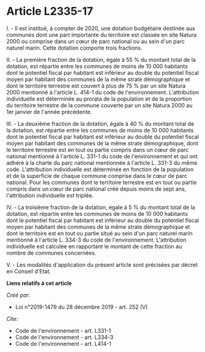 # Article L2335-17

I. - Il est institué, à compter de 2020, une dotation budgétaire destinée aux communes dont une part importante du territoire
est classée en site Natura 2000 ou comprise dans un cœur de parc national ou au sein d'un parc naturel marin. Cette dotation
comporte trois fractions.

II. - La première fraction de la dotation, égale à 55 % du montant total de la dotation, est répartie entre les communes de
moins de 10 000 habitants dont le potentiel fiscal par habitant est inférieur au double du potentiel fiscal moyen par
habitant des communes de la même strate démographique et dont le territoire terrestre est couvert à plus de 75 % par un site
Natura 2000 mentionné à l'article L. 414-1 du code de l'environnement. L'attribution individuelle est déterminée au prorata
de la population et de la proportion du territoire terrestre de la commune couverte par un site Natura 2000 au 1er janvier de
l'année précédente.

III. - La deuxième fraction de la dotation, égale à 40 % du montant total de la dotation, est répartie entre les communes de
moins de 10 000 habitants dont le potentiel fiscal par habitant est inférieur au double du potentiel fiscal moyen par
habitant des communes de la même strate démographique, dont le territoire terrestre est en tout ou partie compris dans un
cœur de parc national mentionné à l'article L. 331-1 du code de l'environnement et qui ont adhéré à la charte du parc
national mentionnée à l'article L. 331-3 du même code. L'attribution individuelle est déterminée en fonction de la population
et de la superficie de chaque commune comprise dans le cœur de parc national. Pour les communes dont le territoire terrestre
est en tout ou partie compris dans un cœur de parc national créé depuis moins de sept ans, l'attribution individuelle est
triplée.

IV. - La troisième fraction de la dotation, égale à 5 % du montant total de la dotation, est répartie entre les communes de
moins de 10 000 habitants dont le potentiel fiscal par habitant est inférieur au double du potentiel fiscal moyen par
habitant des communes de la même strate démographique et dont le territoire est en tout ou partie situé au sein d'un parc
naturel marin mentionné à l'article L. 334-3 du code de l'environnement. L'attribution individuelle est calculée en
rapportant le montant de cette fraction au nombre de communes concernées.

V. - Les modalités d'application du présent article sont précisées par décret en Conseil d'Etat.

**Liens relatifs à cet article**

_Créé par_:

  - Loi n°2019-1479 du 28 décembre 2019 - art. 252 (V)

_Cite_:

  - Code de l'environnement - art. L331-1
  - Code de l'environnement - art. L334-3
  - Code de l'environnement - art. L414-1
